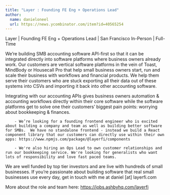 ```yaml
---
title: "Layer : Founding FE Eng + Operations Lead"
author:
  name: danieloneel
  url: https://news.ycombinator.com/item?id=40565254
---
```

Layer | Founding FE Eng + Operations Lead | San Francisco In-Person | Full-Time

We’re building SMB accounting software API-first so that it can be integrated directly into software platforms where business owners already work. Our customers are vertical software platforms in the vein of Toast, MindBody or Housecall Pro that help small business owners start, run and scale their business with workflows and financial products. We help them serve their customers who are stuck exporting all their data out of these systems into CSVs and importing it back into other accounting software.

Integrating with our accounting APIs gives business owners automation &amp; accounting workflows directly within their core software while the software platforms get to solve one their customers’ biggest pain points: worrying about bookkeeping &amp; finances.

<pre><code>    - We’re looking for a founding frontend engineer who is excited about building a company and team as well as building better software for SMBs.  We have no standalone frontend - instead we build a React component library that our customers can directly use within their own apps: https:&#x2F;&#x2F;www.npmjs.com&#x2F;package&#x2F;@layerfi&#x2F;components

    - We&#x27;re also hiring an Ops Lead to own customer relationships and run our bookkeeping service. We&#x27;re looking for generalists who want lots of responsibility and love fast paced teams.
</code></pre>
We are well funded by top tier investors and are live with hundreds of small businesses. If you’re passionate about building software that real small businesses use every day, get in touch with me at daniel [at] layerfi.com

More about the role and team here: <a href="https:&#x2F;&#x2F;jobs.ashbyhq.com&#x2F;layerfi">https:&#x2F;&#x2F;jobs.ashbyhq.com&#x2F;layerfi</a>
